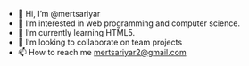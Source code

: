 - 👋 Hi, I’m @mertsariyar
- 👀 I’m interested in web programming and computer science.
- 🌱 I’m currently learning HTML5.
- 💞️ I’m looking to collaborate on team projects
- 📫 How to reach me mertsariyar2@gmail.com

<!---
mertsariyar/mertsariyar is a ✨ special ✨ repository because its `README.md` (this file) appears on your GitHub profile.
You can click the Preview link to take a look at your changes.
--->
